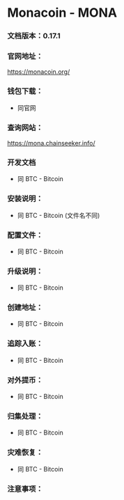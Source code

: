 # Monacoin - MONA

### 文档版本：0.17.1

### 官网地址：
https://monacoin.org/

### 钱包下载：
* 同官网

### 查询网站：
https://mona.chainseeker.info/

### 开发文档
* 同 BTC - Bitcoin

### 安装说明：
* 同 BTC - Bitcoin (文件名不同)

### 配置文件：
* 同 BTC - Bitcoin

### 升级说明：
* 同 BTC - Bitcoin

### 创建地址：
* 同 BTC - Bitcoin

### 追踪入账：
* 同 BTC - Bitcoin

### 对外提币：
* 同 BTC - Bitcoin

### 归集处理：
* 同 BTC - Bitcoin

### 灾难恢复：
* 同 BTC - Bitcoin

### 注意事项：
